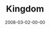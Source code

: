 ---
layout: message
category: message
series: "Consumed"
title: "Kingdom"
date: 2008-03-02-00-00
message_id: 486
audio: "http://s3.amazonaws.com/crossroads-media/message/audio/Consumed_4_Freedom_03-02-08_Tome_webaudio.mp3"
audio-duration: "40:56"
description: "God's Kingdom brings freedom and blessing. When we engage with a generous ethic, we experience life as God intended."
video: "http://s3.amazonaws.com/crossroads-media/message/video/consumed4-030208.mp4"
video-duration: "43:33"
video-image: "http://s3.amazonaws.com/crossroads-media/images/consumed4messagepic.jpg"
explicit: false
---